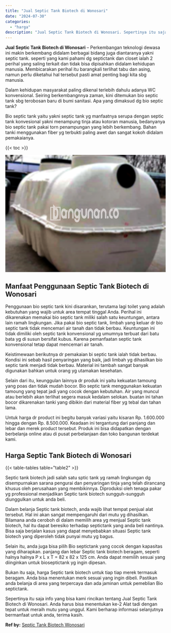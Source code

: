 ```yaml
---
title: "Jual Septic Tank Biotech di Wonosari"
date: "2024-07-30"
categories: 
  - "harga"
description: "Jual Septic Tank Biotech di Wonosari. Sepertinya itu saja info yang bisa kami rincikan tentang Jual Septic Tank Biotech di Wonosari. Anda harus bisa menentuk..."
---
```


**Jual Septic Tank Biotech di Wonosari** – Perkembangan teknologi dewasa ini makin berkembang didalam berbagai bidang juga diantaranya yakni septic tank. seperti yang kami pahami dg septictank dan closet ialah 2 perihal yang saling terkait dan tidak bisa dipisahkan didalam kehidupan manusia. Membicarakan perihal itu barangkali terlihat tabu dan asing, namun perlu diketahui hal tersebut pasti amat penting bagi kita sbg manusia.

Dalam kehidupan masyarakat paling dikenal terlebih dahulu adanya WC konvensional. Seiring berkembangnnya zaman, kini ditemukan bio septic tank sbg terobosan baru di bumi sanitasi. Apa yang dimaksud dg bio septic tank?

Bio septic tank yaitu yakni septic tank yg manfaatnya serupa dengan septic tank konvesional yakni menampung tinja atau kotoran manusia, bedanyanya bio septic tank pakai torn penampungan yang lebih berkembang. Bahan tanki menggunakan fiber yg terbukti paling awet dan sangat kokoh didalam pemakaianya.

{{< toc >}}

![Jual Septic Tank Biotech di Wonosari](/images/jual-bio-septictank-20.png)

## Manfaat Penggunaan Septic Tank Biotech di Wonosari

Penggunaan bio septic tank kini disarankan, terutama lagi toilet yang adalah kebutuhan yang wajib untuk area tempat tinggal Anda. Perihal ini dikarenakan memakai bio septic tank miliki salah satu keuntungan, antara lain ramah lingkungan. Jika pakai bio septic tank, limbah yang keluar dr bio septic tank tidak mencemari air tanah dan tidak berbau. Keuntungan ini tidak dimiliki oleh septic tank konvensional yg umumnya terbuat dari batu bata yg di susun bersifat kubus. Karena pemanfaatan septic tank konvensional tetap dapat mencemari air tanah.

Keistimewaan berikutnya dr pemakaian bi septic tank ialah tidak berbau. Kondisi ini sebab hasil penyaringan yang baik, jadi limbah yg dihasilkan bio septic tank menjadi tidak berbau. Material ini tambah sangat banyak digunakan bahkan untuk orang yg utamakan kesehatan.

Selain dari itu, keunggulan lainnya dr produk ini yaitu kekuatan tamoung yang poas dan tidak mudah bocor. Bio septic tank menggunakan kekuatan tamoung yang tepat jadi yang cocok dengan kebutuhan. Air yang muncul atau berlebih akan terlihat segera masuk kedalam selokan. buatan ini tahan bocor dikarenakan tanki yang dibikin dari material fiber yg tebal dan tahan lama.

Untuk harga dr product ini begitu banyak variasi yaitu kisaran Rp. 1.600.000 hingga dengan Rp. 8.500.000. Keadaan ini tergantung dari panjang dan lebar dan merek product tersebut. Produk ini bisa didapatkan dengan berbelanja online atau di pusat perbelanjaan dan toko bangunan terdekat kami.

## Harga Septic Tank Biotech di Wonosari

{{< table-tables table="table2" >}}

Septic tank biotech jadi salah satu sptic tank yg ramah lingkungan dg disempurnakan sarana pengurai dan penyaringan tinja yang telah dirancang khusus oleh perusahaan yang membikinnya. Diproduksi oleh tenaga pakar yg professional menjadikan Septic tank biotech sungguh-sungguh diunggulkan untuk anda beli.

Dalam belanja Septic tank biotech, anda wajib lihat tempat penjual alat tersebut. Hal ini akan sangat mempengaruhi dari mutu yg dihasilkan. Bilamana anda ceroboh di dalam memilih area yg menjual Septic tank biotech, hal itu dapat beresiko terhadap septictank yang anda beli nantinya. Bisa saja berjalan kasus yang dapat menyebabkan situasi Septic tank biotech yang diperoleh tidak punyai mutu yg bagus.

Selain itu, anda juga bisa pilih Bio septictank yang cocok dengan kapasitas yang diharapkan. panjang dan lebar Septic tank biotech beragam, seperti halnya halnya P x L x T = 82 x 82 x 125 cm. Anda dapat memilih sesuai yang diinginkan untuk bioseptictank yg ingin dipesan.

Bukan itu saja, harga Septic tank biotech untuk tiap tiap merek termasuk beragam. Anda bisa menentukan merk sesuai yang ingin dibeli. Pastikan anda belanja di area yang terpercaya dan ada jaminan untuk pemeblian Bio septictank.

Sepertinya itu saja info yang bisa kami rincikan tentang Jual Septic Tank Biotech di Wonosari. Anda harus bisa menentukan ke-2 Alat tadi dengan tepat untuk meraih mutu yang unggul. Kami berharap informasi selanjutnya bermanfaat untuk anda, terima kasih.

**Ref by:** [Septic Tank Biotech Wonosari](https://id.wikipedia.org/wiki/Septic)
